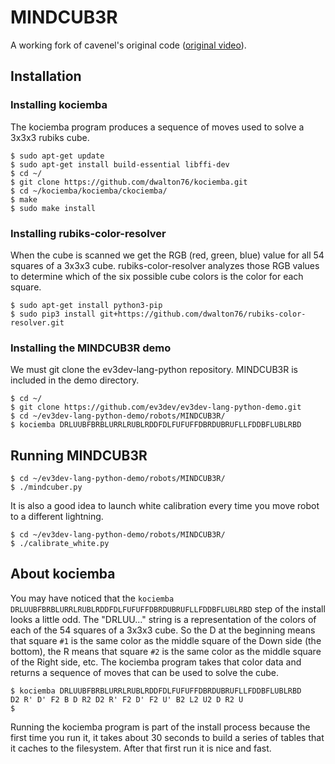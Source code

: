 # MINDCUB3R

A working fork of cavenel's original code ([original video](https://www.youtube.com/watch?v=HuKsfp19yF0)).

## Installation
### Installing kociemba
The kociemba program produces a sequence of moves used to solve
a 3x3x3 rubiks cube.
```
$ sudo apt-get update
$ sudo apt-get install build-essential libffi-dev
$ cd ~/
$ git clone https://github.com/dwalton76/kociemba.git
$ cd ~/kociemba/kociemba/ckociemba/
$ make
$ sudo make install
```

### Installing rubiks-color-resolver
When the cube is scanned we get the RGB (red, green, blue) value for
all 54 squares of a 3x3x3 cube.  rubiks-color-resolver analyzes those RGB
values to determine which of the six possible cube colors is the color for
each square.
```
$ sudo apt-get install python3-pip
$ sudo pip3 install git+https://github.com/dwalton76/rubiks-color-resolver.git
```

### Installing the MINDCUB3R demo
We must git clone the ev3dev-lang-python repository.  MINDCUB3R is included
in the demo directory.
```
$ cd ~/
$ git clone https://github.com/ev3dev/ev3dev-lang-python-demo.git
$ cd ~/ev3dev-lang-python-demo/robots/MINDCUB3R/
$ kociemba DRLUUBFBRBLURRLRUBLRDDFDLFUFUFFDBRDUBRUFLLFDDBFLUBLRBD
```

## Running MINDCUB3R
```
$ cd ~/ev3dev-lang-python-demo/robots/MINDCUB3R/
$ ./mindcuber.py
```
It is also a good idea to launch white calibration every time you move robot to a different lightning.
```
$ cd ~/ev3dev-lang-python-demo/robots/MINDCUB3R/
$ ./calibrate_white.py
```

## About kociemba
You may have noticed that the
`kociemba DRLUUBFBRBLURRLRUBLRDDFDLFUFUFFDBRDUBRUFLLFDDBFLUBLRBD`
step of the install looks a little odd. The "DRLUU..." string is a
representation of the colors of each of the 54 squares of a 3x3x3 cube. So
the D at the beginning means that square `#1` is the same color as the middle
square of the Down side (the bottom), the R means that square `#2` is the same
color as the middle square of the Right side, etc. The kociemba program takes
that color data and returns a sequence of moves that can be used to solve the
cube.

```
$ kociemba DRLUUBFBRBLURRLRUBLRDDFDLFUFUFFDBRDUBRUFLLFDDBFLUBLRBD
D2 R' D' F2 B D R2 D2 R' F2 D' F2 U' B2 L2 U2 D R2 U
$
```

Running the kociemba program is part of the install process because the first
time you run it, it takes about 30 seconds to build a series of tables that
it caches to the filesystem.  After that first run it is nice and fast.
